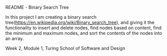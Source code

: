 README - Binary Search Tree

In this project I am creating a binary search tree(https://en.wikipedia.org/wiki/Binary_search_tree), and giving it the functionality to insert and delete nodes, find nodes based on content, find the minimum and maximum nodes, and sort the contents of the nodes into an array.

Week 2, Module 1, Turing School of Software and Design
